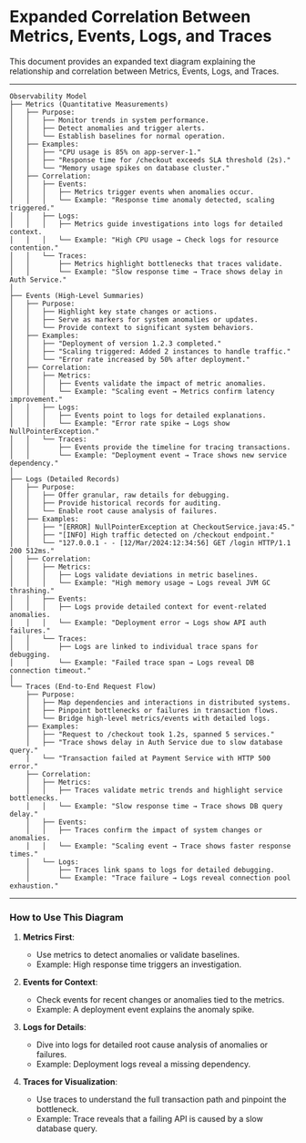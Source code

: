 
# Expanded Correlation Between Metrics, Events, Logs, and Traces

This document provides an expanded text diagram explaining the relationship and correlation between Metrics, Events, Logs, and Traces.

---

```
Observability Model
├── Metrics (Quantitative Measurements)
│   ├── Purpose:
│   │   ├── Monitor trends in system performance.
│   │   ├── Detect anomalies and trigger alerts.
│   │   └── Establish baselines for normal operation.
│   ├── Examples:
│   │   ├── "CPU usage is 85% on app-server-1."
│   │   ├── "Response time for /checkout exceeds SLA threshold (2s)."
│   │   └── "Memory usage spikes on database cluster."
│   ├── Correlation:
│   │   ├── Events:
│   │   │   ├── Metrics trigger events when anomalies occur.
│   │   │   └── Example: "Response time anomaly detected, scaling triggered."
│   │   ├── Logs:
│   │   │   ├── Metrics guide investigations into logs for detailed context.
│   │   │   └── Example: "High CPU usage → Check logs for resource contention."
│   │   └── Traces:
│   │       ├── Metrics highlight bottlenecks that traces validate.
│   │       └── Example: "Slow response time → Trace shows delay in Auth Service."
│
├── Events (High-Level Summaries)
│   ├── Purpose:
│   │   ├── Highlight key state changes or actions.
│   │   ├── Serve as markers for system anomalies or updates.
│   │   └── Provide context to significant system behaviors.
│   ├── Examples:
│   │   ├── "Deployment of version 1.2.3 completed."
│   │   ├── "Scaling triggered: Added 2 instances to handle traffic."
│   │   └── "Error rate increased by 50% after deployment."
│   ├── Correlation:
│   │   ├── Metrics:
│   │   │   ├── Events validate the impact of metric anomalies.
│   │   │   └── Example: "Scaling event → Metrics confirm latency improvement."
│   │   ├── Logs:
│   │   │   ├── Events point to logs for detailed explanations.
│   │   │   └── Example: "Error rate spike → Logs show NullPointerException."
│   │   └── Traces:
│   │       ├── Events provide the timeline for tracing transactions.
│   │       └── Example: "Deployment event → Trace shows new service dependency."
│
├── Logs (Detailed Records)
│   ├── Purpose:
│   │   ├── Offer granular, raw details for debugging.
│   │   ├── Provide historical records for auditing.
│   │   └── Enable root cause analysis of failures.
│   ├── Examples:
│   │   ├── "[ERROR] NullPointerException at CheckoutService.java:45."
│   │   ├── "[INFO] High traffic detected on /checkout endpoint."
│   │   └── "127.0.0.1 - - [12/Mar/2024:12:34:56] GET /login HTTP/1.1 200 512ms."
│   ├── Correlation:
│   │   ├── Metrics:
│   │   │   ├── Logs validate deviations in metric baselines.
│   │   │   └── Example: "High memory usage → Logs reveal JVM GC thrashing."
│   │   ├── Events:
│   │   │   ├── Logs provide detailed context for event-related anomalies.
│   │   │   └── Example: "Deployment error → Logs show API auth failures."
│   │   └── Traces:
│   │       ├── Logs are linked to individual trace spans for debugging.
│   │       └── Example: "Failed trace span → Logs reveal DB connection timeout."
│
└── Traces (End-to-End Request Flow)
    ├── Purpose:
    │   ├── Map dependencies and interactions in distributed systems.
    │   ├── Pinpoint bottlenecks or failures in transaction flows.
    │   └── Bridge high-level metrics/events with detailed logs.
    ├── Examples:
    │   ├── "Request to /checkout took 1.2s, spanned 5 services."
    │   ├── "Trace shows delay in Auth Service due to slow database query."
    │   └── "Transaction failed at Payment Service with HTTP 500 error."
    ├── Correlation:
    │   ├── Metrics:
    │   │   ├── Traces validate metric trends and highlight service bottlenecks.
    │   │   └── Example: "Slow response time → Trace shows DB query delay."
    │   ├── Events:
    │   │   ├── Traces confirm the impact of system changes or anomalies.
    │   │   └── Example: "Scaling event → Trace shows faster response times."
    │   └── Logs:
    │       ├── Traces link spans to logs for detailed debugging.
    │       └── Example: "Trace failure → Logs reveal connection pool exhaustion."
```

---

### **How to Use This Diagram**
1. **Metrics First**:
   - Use metrics to detect anomalies or validate baselines.
   - Example: High response time triggers an investigation.

2. **Events for Context**:
   - Check events for recent changes or anomalies tied to the metrics.
   - Example: A deployment event explains the anomaly spike.

3. **Logs for Details**:
   - Dive into logs for detailed root cause analysis of anomalies or failures.
   - Example: Deployment logs reveal a missing dependency.

4. **Traces for Visualization**:
   - Use traces to understand the full transaction path and pinpoint the bottleneck.
   - Example: Trace reveals that a failing API is caused by a slow database query.
